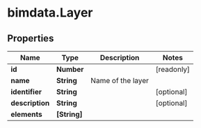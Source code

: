 # bimdata.Layer

## Properties

Name | Type | Description | Notes
------------ | ------------- | ------------- | -------------
**id** | **Number** |  | [readonly] 
**name** | **String** | Name of the layer | 
**identifier** | **String** |  | [optional] 
**description** | **String** |  | [optional] 
**elements** | **[String]** |  | 


